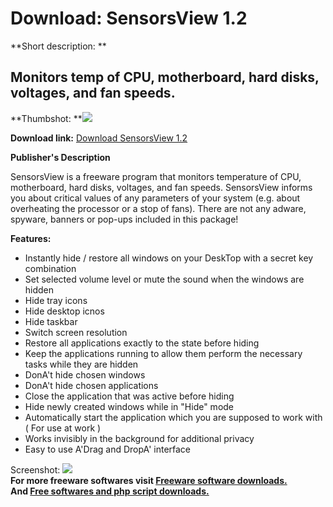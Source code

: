 # Download: SensorsView 1.2

**Short description: **

## Monitors temp of CPU, motherboard, hard disks, voltages, and fan speeds.

  
**Thumbshot: **![](http://www.freewarefiles.com/screenshot/sensorsview_md.gif)   
  
**Download link:** [Download SensorsView 1.2](http://freesoftwares.boysofts.com/SensorsView_program_16689.html)  
  

**Publisher's Description**  
  

SensorsView is a freeware program that monitors temperature of CPU,
motherboard, hard disks, voltages, and fan speeds. SensorsView informs you
about critical values of any parameters of your system (e.g. about overheating
the processor or a stop of fans). There are not any adware, spyware, banners
or pop-ups included in this package!

**Features:**

  * Instantly hide / restore all windows on your DeskTop with a secret key combination 
  * Set selected volume level or mute the sound when the windows are hidden 
  * Hide tray icons 
  * Hide desktop icnos 
  * Hide taskbar 
  * Switch screen resolution 
  * Restore all applications exactly to the state before hiding 
  * Keep the applications running to allow them perform the necessary tasks while they are hidden 
  * DonA't hide chosen windows 
  * DonA't hide chosen applications 
  * Close the application that was active before hiding 
  * Hide newly created windows while in "Hide" mode 
  * Automatically start the application which you are supposed to work with ( For use at work ) 
  * Works invisibly in the background for additional privacy 
  * Easy to use A'Drag and DropA' interface 

  
  
Screenshot: ![](http://www.freewarefiles.com/screenshot/sensorsview.gif)  
**For more freeware softwares visit [Freeware software downloads.](http://freesoftwares.boysofts.com/)**   
**And [Free softwares and php script downloads.](http://www.boysofts.com/)**

